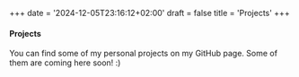 +++
date = '2024-12-05T23:16:12+02:00'
draft = false
title = 'Projects'
+++
#### Projects
You can find some of my personal projects on my GitHub page. Some of them are coming here soon! :)